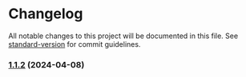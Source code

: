 # Changelog

All notable changes to this project will be documented in this file. See [standard-version](https://github.com/conventional-changelog/standard-version) for commit guidelines.

### [1.1.2](https://github.com/thornbug90/test-release/compare/v1.1.1...v1.1.2) (2024-04-08)
